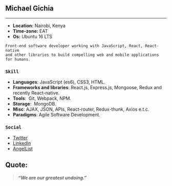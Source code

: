 
## Michael Gichia
___
* **Location:** Nairobi, Kenya
* **Time-zone:** EAT
* **Os:** Ubuntu 16 LTS
```
Front-end software developer working with JavaScript, React, React-native 
and other libraries to build compelling web and mobile applications for humans.
```

### `Skill`
* **Languages**:​ JavaScript (es6), CSS3, HTML. 
* **Frameworks and libraries**:​ React.js, Express.js, Mongoose, Redux and recently React-native. 
* **Tools**: ​ Git, Webpack, NPM. 
* **Storage**: ​ MongoDB. 
* **Misc**:​ AJAX, JSON, APIs, React-router, Redux-thunk, Axios e.t.c. 
* **Paradigms**:​ Agile Software Development. 


### `Social`
[Twitter]: https://twitter.com/mike_gichia
[Angellist]: https://angel.co/mike_gichia
[LinkedIn]: https://www.linkedin.com/in/michaelgichia/
* [Twitter][Twitter]
* [LinkedIn][LinkedIn]
* [AngelList][Angellist]

## Quote:
> ##### “We are  our greatest undoing.” 



